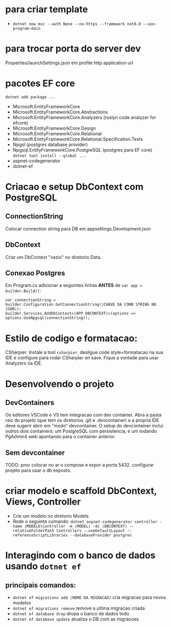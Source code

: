 # para criar template
- `dotnet new mvc --auth None --no-https --framework net8.0 --use-program-main`

# para trocar porta do server dev
Properties/launchSettings.json em profile http application url

# pacotes EF core
`dotnet add package ...`
- Microsoft.EntityFrameworkCore
- Microsoft.EntityFrameworkCore.Abstractions
- Microsoft.EntityFrameworkCore.Analyzers (roslyn code analyzer for efcore)
- Microsoft.EntityFrameworkCore.Design
- Microsoft.EntityFrameworkCore.Relational
- Microsoft.EntityFrameworkCore.Relational.Specification.Tests
- Npgsl (postgres database provider)
- Npgsql.EntityFrameworkCore.PostgreSQL (postgres para EF core)
`dotnet tool install --global ...`
- aspnet-codegenerator
- dotnet-ef

# Criacao e setup DbContext com PostgreSQL
## ConnectionString
Colocar connection string para DB em appsettings.Development.json
## DbContext
Criar um DbContext "vazio" no diretorio Data.
## Conexao Postgres
Em Program.cs adicionar a seguintes linhas **ANTES** de `var app = builder.Build()`:
```
var connectionString = builder.Configuration.GetConnectionString(⟨CHAVE DA CONN STRING NO JSON⟩);
builder.Services.AddDbContext<⟨APP DBCONTEXT⟩>(options => options.UseNpgsql(connectionString));
```

# Estilo de codigo e formatacao:
CSharpier. Instale a tool `csharpier`, desligue code style+formatacao na sua IDE e configure para rodar CSharpier on save. Fique a vontade para usar Analyzers na IDE.

# Desenvolvendo o projeto
## DevContainers
Os editores VSCode e VS tem integracao com dev container. Abra a pasta raiz do projeto (que tem os diretorios .git e .devcontainer) e a propria IDE deve sugerir abrir em "modo" devcontainer.
O setup do devcontainer inclui outros dois containers: um PostgreSQL com persistencia, e um rodando PgAdmin4 web apontando para o container anterior.
## Sem devcontainer
TODO: prov colocar no ar o compose e expor a porta 5432. configurar projeto para usar o db exposto.

# criar modelo e scaffold DbContext, Views, Controller
- Crie um modelo no diretorio Models
- Rode o seguinte comando:
 ```dotnet aspnet-codegenerator controller -name ⟨MODELO⟩Controller -m ⟨MODEL⟩ -dc ⟨DBCONTEXT⟩ --relativeFolderPath Controllers --useDefaultLayout --referenceScriptLibraries --databaseProvider postgres```

 # Interagindo com o banco de dados usando `dotnet ef`
 ## principais comandos: 
- `dotnet ef migrations add ⟨NOME DA MIGRACAO⟩` cria migracao para novos modelos
- `dotnet ef migrations remove` remove a ultima migracao criada
- `dotnet ef database drop` dropa o banco de dados todo
- `dotnet ef database update` atualiza o DB com as migracoes
